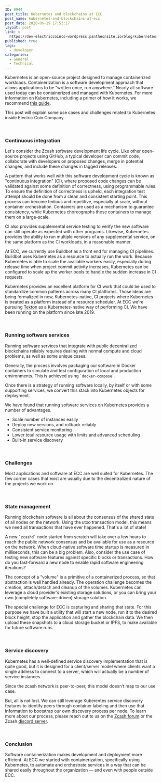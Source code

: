 ```yaml
---
ID: 9944
post_title: Kubernetes and blockchains at ECC
post_name: kubernetes-and-blockchains-at-ecc
post_date: 2020-06-19 17:53:17
layout: post
link: >
  https://dev-electriccoinco-wordpress.pantheonsite.io/blog/kubernetes-and-blockchains-at-ecc/
published: true
tags:
  - developer
categories:
  - General
  - Technical
---
```

<!-- wp:paragraph -->
<p>Kubernetes is an open-source project designed to manage containerized workloads. Containerization is a software development approach that allows applications to be “written once, run anywhere.” Nearly all software used today can be containerized and managed with Kubernetes. For more information on Kubernetes, including a primer of how it works, we recommend <a href="https://kubernetes.io/docs/tutorials/kubernetes-basics/" target="_blank" rel="noreferrer noopener">this guide</a>.</p>
<!-- /wp:paragraph -->

<!-- wp:paragraph -->
<p>This post will explain some use cases and challenges related to Kubernetes inside Electric Coin Company.</p>
<!-- /wp:paragraph -->

<!-- wp:spacer {"height":20} -->
<div style="height:20px" aria-hidden="true" class="wp-block-spacer"></div>
<!-- /wp:spacer -->

<!-- wp:heading {"level":3} -->
<h3>Continuous integration&nbsp;</h3>
<!-- /wp:heading -->

<!-- wp:paragraph -->
<p>Let's consider the Zcash software development life cycle. Like other open-source projects using GitHub, a typical developer can commit code, collaborate with developers on proposed changes, merge in potential changes, and include these changes in tagged releases.</p>
<!-- /wp:paragraph -->

<!-- wp:paragraph -->
<p>A pattern that works well with this software development cycle is known as "continuous integration" (CI), where proposed code changes can be validated against some definition of correctness, using programmable rules. To ensure the definition of correctness is upheld, each integration test attempt should be done from a clean and consistent starting point. This process can become tedious and repetitive, especially at scale, without container orchestration. Containers are used as a mechanism to guarantee consistency, while Kubernetes choreographs these containers to manage them on a large-scale.</p>
<!-- /wp:paragraph -->

<!-- wp:paragraph -->
<p>CI also provides supplemental service testing to verify the new software can still operate as expected with other programs. Likewise, Kubernetes provides the ability to run multiple versions of any supplemental service, on the same platform as the CI workloads, in a reasonable manner.</p>
<!-- /wp:paragraph -->

<!-- wp:paragraph -->
<p>At ECC, we currently use Buildbot as a front end for managing CI pipelines. Buildbot uses Kubernetes as a resource to actually run the work. Because Kubernetes is able to scale the available workers easily, especially during release time when project commit activity increases, Kubernetes can be configured to scale up the worker pools to handle the sudden increase in CI requests.</p>
<!-- /wp:paragraph -->

<!-- wp:paragraph -->
<p>Kubernetes provides an excellent platform for CI work that could be used to standardize common patterns across many CI platforms. Those ideas are being formalized in new, Kubernetes-native, CI projects where Kubernetes is treated as a platform instead of a resource scheduler. At ECC we're pursuing <a href="https://tekton.dev" target="_blank" rel="noreferrer noopener">Tekton</a> as a Kubernetes-native way of performing CI. We have been running on the platform since late 2019.</p>
<!-- /wp:paragraph -->

<!-- wp:spacer {"height":20} -->
<div style="height:20px" aria-hidden="true" class="wp-block-spacer"></div>
<!-- /wp:spacer -->

<!-- wp:heading {"level":3} -->
<h3>Running software services</h3>
<!-- /wp:heading -->

<!-- wp:paragraph -->
<p>Running software services that integrate with public decentralized blockchains reliably requires dealing with normal compute and cloud problems, as well as some unique cases.</p>
<!-- /wp:paragraph -->

<!-- wp:paragraph -->
<p>Generally, the process involves packaging our software in Docker containers to simulate and test configuration of local and production environments. This is achieved using <code>`docker-compose`</code>.</p>
<!-- /wp:paragraph -->

<!-- wp:paragraph -->
<p>Once there is a strategy of running software locally, by itself or with some supporting services, we convert this stack into Kubernetes objects for deployment.&nbsp;</p>
<!-- /wp:paragraph -->

<!-- wp:paragraph -->
<p>We have found that running software services on Kubernetes provides a number of advantages.</p>
<!-- /wp:paragraph -->

<!-- wp:list -->
<ul><li>Scale number of instances easily</li><li>Deploy new versions, and rollback reliably</li><li>Consistent service monitoring</li><li>Lower total resource usage with limits and advanced scheduling</li><li>Built-in service discovery</li></ul>
<!-- /wp:list -->

<!-- wp:spacer {"height":20} -->
<div style="height:20px" aria-hidden="true" class="wp-block-spacer"></div>
<!-- /wp:spacer -->

<!-- wp:heading {"level":3} -->
<h3>Challenges</h3>
<!-- /wp:heading -->

<!-- wp:paragraph -->
<p>Most applications and software at ECC are well suited for Kubernetes. The few corner cases that exist are usually due to the decentralized nature of the projects we work on.</p>
<!-- /wp:paragraph -->

<!-- wp:spacer {"height":20} -->
<div style="height:20px" aria-hidden="true" class="wp-block-spacer"></div>
<!-- /wp:spacer -->

<!-- wp:heading {"level":3} -->
<h3>State management</h3>
<!-- /wp:heading -->

<!-- wp:paragraph -->
<p>Running blockchain software is all about the consensus of the shared state of all nodes on the network. Using the utxo transaction model, this means we need all transactions that have ever happened. That's a lot of state!</p>
<!-- /wp:paragraph -->

<!-- wp:paragraph -->
<p>A new <code>`zcashd`</code> node started from scratch will take over a few hours to reach the public network consensus and be available for use as a resource on the network. When cloud-native software time startup is measured in milliseconds, this can be a big problem. Also, consider the use case of testing new software features against specific blocks or transactions. How do you fast-forward a new node to enable rapid software engineering iterations?</p>
<!-- /wp:paragraph -->

<!-- wp:paragraph -->
<p>The concept of a "volume" is a primitive of a containerized process, so that abstraction is well handled already. The operation challenge becomes the creation, attach/detach and cleanup of the volumes. Kubernetes can leverage a cloud provider's existing storage solutions, or you can bring your own (completely software-driven) storage solution.</p>
<!-- /wp:paragraph -->

<!-- wp:paragraph -->
<p>The special challenge for ECC is capturing and sharing that state. For this purpose we have built a utility that will start a new node, run it to the desired block height, stop the application and gather the blockchain data. We then upload these snapshots to a cloud storage bucket or IPFS, to make available for future software runs.</p>
<!-- /wp:paragraph -->

<!-- wp:spacer {"height":20} -->
<div style="height:20px" aria-hidden="true" class="wp-block-spacer"></div>
<!-- /wp:spacer -->

<!-- wp:heading {"level":3} -->
<h3>Service discovery</h3>
<!-- /wp:heading -->

<!-- wp:paragraph -->
<p>Kubernetes has a well-defined service discovery implementation that is quite good, but it is designed for a client/server model where clients want a single address to connect to a server, which will actually be a number of service instances.</p>
<!-- /wp:paragraph -->

<!-- wp:paragraph -->
<p>Since the zcash network is peer-to-peer, this model doesn't map to our use case.</p>
<!-- /wp:paragraph -->

<!-- wp:paragraph -->
<p>But, all is not lost. We can still leverage Kuberentes service discovery features to identify peers through container labeling and then use that information to bootstrap our own discovery process per node. To learn more about our process, please reach out to us on the <a href="https://forum.zcashcommunity.com/" target="_blank" rel="noreferrer noopener">Zcash forum</a> or the Zcash <a href="https://discord.gg/KyjbTcZ" target="_blank" rel="noreferrer noopener">discord server</a>.</p>
<!-- /wp:paragraph -->

<!-- wp:spacer {"height":20} -->
<div style="height:20px" aria-hidden="true" class="wp-block-spacer"></div>
<!-- /wp:spacer -->

<!-- wp:heading {"level":3} -->
<h3>Conclusion</h3>
<!-- /wp:heading -->

<!-- wp:paragraph -->
<p>Software containerization makes development and deployment more efficient. At ECC we started with containerization, specifically using Kubernetes, to automate and orchestrate services in a way that can be shared easily throughout the organization —&nbsp;and even with people outside ECC.</p>
<!-- /wp:paragraph -->